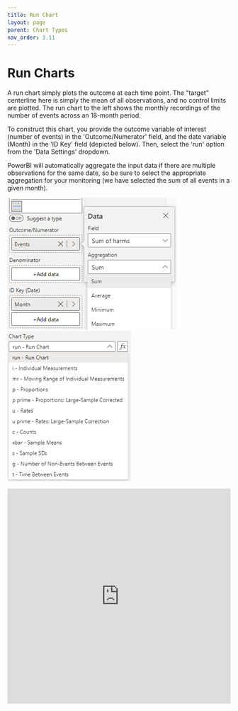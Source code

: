 ```yaml
---
title: Run Chart
layout: page
parent: Chart Types
nav_order: 3.11
---
```


# Run Charts
A run chart simply plots the outcome at each time point. The "target" centerline here is simply the mean of all observations, and no control limits are plotted. The run chart to the left shows the monthly recordings of the number of events across an 18-month period.

To construct this chart, you provide the outcome variable of interest (number of events) in the 'Outcome/Numerator' field, and the date variable (Month) in the 'ID Key' field (depicted below). Then, select the 'run' option from the 'Data Settings' dropdown.

PowerBI will automatically aggregate the input data if there are multiple observations for the same date, so be sure to select the appropriate aggregation for your monitoring (we have selected the sum of all events in a given month).

![Run Chart Fields](images\runChartFields.png) ![Run Chart Type](images\runChartType.png)

<iframe title="SPCVisualExamplesTesting" width="100%" height="486" src="https://app.powerbi.com/view?r=eyJrIjoiYjg0ZmZlYzQtM2MyMC00NDg0LWIwMWQtOThjNTE2ZjJhOGQ5IiwidCI6IjIzMjA0YzgxLTVlNzYtNDE0ZS04Y2M1LTYzMWI0ODc0ZTIwOCJ9&pageName=ReportSection" frameborder="0" allowFullScreen="true"></iframe>
